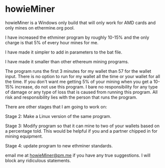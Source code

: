 # howieMiner
howieMiner is a Windows only build that will only work for AMD cards and only mines on ethermine.org pool.

I have increased the ethminer program by roughly 10-15% and the only charge is that 5% of every hour mines for me.

I have made it simpler to add in parameters to the bat file.

I have made it smaller than other ethereum mining programs.

The program runs the first 3 minutes for my wallet than 57 for the wallet input.  There is no option to run for my wallet all the time or your wallet for all the time.  If you don't want me getting 5% of your mining when you get a 10-15% increase, do not use this program.  I bare no responsibility for any type of damage or any type of loss that is caused from running this program.  All risk and responsibility lies with the person that runs the program.

There are other stages that I am going to work on:

Stage 2: Make a Linux version of the same program.

Stage 3: Modify program so that it can mine to two of your wallets based on a percentage told.  This would be helpful if you and a partner chipped in for mining equipment.

Stage 4: update program to new ethminer standards.

email me at howieMiner@pm.me if you have any true suggestions.  I will block any ridiculous statements.
